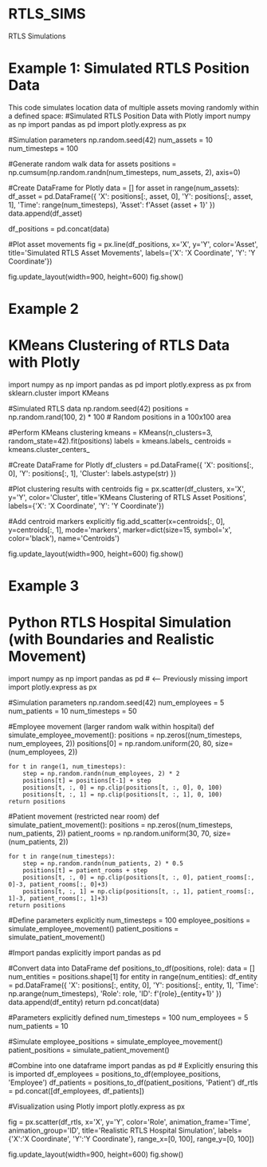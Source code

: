 # RTLS_SIMS
RTLS Simulations
# Example 1: Simulated RTLS Position Data
This code simulates location data of multiple assets moving randomly within a defined space:
#Simulated RTLS Position Data with Plotly
import numpy as np
import pandas as pd
import plotly.express as px

#Simulation parameters
np.random.seed(42)
num_assets = 10
num_timesteps = 100

#Generate random walk data for assets
positions = np.cumsum(np.random.randn(num_timesteps, num_assets, 2), axis=0)

#Create DataFrame for Plotly
data = []
for asset in range(num_assets):
    df_asset = pd.DataFrame({
        'X': positions[:, asset, 0],
        'Y': positions[:, asset, 1],
        'Time': range(num_timesteps),
        'Asset': f'Asset {asset + 1}'
    })
    data.append(df_asset)

df_positions = pd.concat(data)

#Plot asset movements
fig = px.line(df_positions, x='X', y='Y', color='Asset',
              title='Simulated RTLS Asset Movements',
              labels={'X': 'X Coordinate', 'Y': 'Y Coordinate'})

fig.update_layout(width=900, height=600)
fig.show()

# Example 2
# KMeans Clustering of RTLS Data with Plotly
import numpy as np
import pandas as pd
import plotly.express as px
from sklearn.cluster import KMeans

#Simulated RTLS data
np.random.seed(42)
positions = np.random.rand(100, 2) * 100  # Random positions in a 100x100 area

#Perform KMeans clustering
kmeans = KMeans(n_clusters=3, random_state=42).fit(positions)
labels = kmeans.labels_
centroids = kmeans.cluster_centers_

#Create DataFrame for Plotly
df_clusters = pd.DataFrame({
    'X': positions[:, 0],
    'Y': positions[:, 1],
    'Cluster': labels.astype(str)
})

#Plot clustering results with centroids
fig = px.scatter(df_clusters, x='X', y='Y', color='Cluster',
                 title='KMeans Clustering of RTLS Asset Positions',
                 labels={'X': 'X Coordinate', 'Y': 'Y Coordinate'})

#Add centroid markers explicitly
fig.add_scatter(x=centroids[:, 0], y=centroids[:, 1],
                mode='markers', marker=dict(size=15, symbol='x', color='black'),
                name='Centroids')

fig.update_layout(width=900, height=600)
fig.show()

# Example 3
# Python RTLS Hospital Simulation (with Boundaries and Realistic Movement)
import numpy as np
import pandas as pd  # <-- Previously missing import
import plotly.express as px

#Simulation parameters
np.random.seed(42)
num_employees = 5
num_patients = 10
num_timesteps = 50

#Employee movement (larger random walk within hospital)
def simulate_employee_movement():
    positions = np.zeros((num_timesteps, num_employees, 2))
    positions[0] = np.random.uniform(20, 80, size=(num_employees, 2))

    for t in range(1, num_timesteps):
        step = np.random.randn(num_employees, 2) * 2
        positions[t] = positions[t-1] + step
        positions[t, :, 0] = np.clip(positions[t, :, 0], 0, 100)
        positions[t, :, 1] = np.clip(positions[t, :, 1], 0, 100)
    return positions

#Patient movement (restricted near room)
def simulate_patient_movement():
    positions = np.zeros((num_timesteps, num_patients, 2))
    patient_rooms = np.random.uniform(30, 70, size=(num_patients, 2))

    for t in range(num_timesteps):
        step = np.random.randn(num_patients, 2) * 0.5
        positions[t] = patient_rooms + step
        positions[t, :, 0] = np.clip(positions[t, :, 0], patient_rooms[:, 0]-3, patient_rooms[:, 0]+3)
        positions[t, :, 1] = np.clip(positions[t, :, 1], patient_rooms[:, 1]-3, patient_rooms[:, 1]+3)
    return positions

#Define parameters explicitly
num_timesteps = 100
employee_positions = simulate_employee_movement()
patient_positions = simulate_patient_movement()

#Import pandas explicitly
import pandas as pd  

#Convert data into DataFrame
def positions_to_df(positions, role):
    data = []
    num_entities = positions.shape[1]
    for entity in range(num_entities):
        df_entity = pd.DataFrame({
            'X': positions[:, entity, 0],
            'Y': positions[:, entity, 1],
            'Time': np.arange(num_timesteps),
            'Role': role,
            'ID': f'{role}_{entity+1}'
        })
        data.append(df_entity)
    return pd.concat(data)

#Parameters explicitly defined
num_timesteps = 100
num_employees = 5
num_patients = 10

#Simulate
employee_positions = simulate_employee_movement()
patient_positions = simulate_patient_movement()

#Combine into one dataframe
import pandas as pd  # Explicitly ensuring this is imported
df_employees = positions_to_df(employee_positions, 'Employee')
df_patients = positions_to_df(patient_positions, 'Patient')
df_rtls = pd.concat([df_employees, df_patients])

#Visualization using Plotly
import plotly.express as px

fig = px.scatter(df_rtls, x='X', y='Y', color='Role', 
                 animation_frame='Time', animation_group='ID',
                 title='Realistic RTLS Hospital Simulation',
                 labels={'X':'X Coordinate', 'Y':'Y Coordinate'},
                 range_x=[0, 100], range_y=[0, 100])

fig.update_layout(width=900, height=600)
fig.show()
